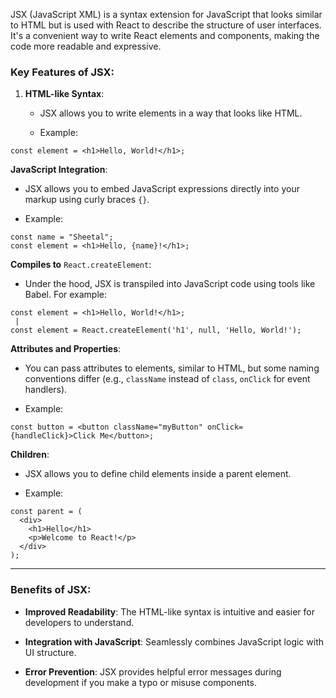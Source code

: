 JSX (JavaScript XML) is a syntax extension for JavaScript that looks similar to HTML but is used with React to describe the structure of user interfaces. It's a convenient way to write React elements and components, making the code more readable and expressive.

### Key Features of JSX:

1. **HTML-like Syntax**:
    
    - JSX allows you to write elements in a way that looks like HTML.
        
    - Example:
```
const element = <h1>Hello, World!</h1>;
```

**JavaScript Integration**:

- JSX allows you to embed JavaScript expressions directly into your markup using curly braces `{}`.
    
- Example:

```
const name = "Sheetal";
const element = <h1>Hello, {name}!</h1>;
```

**Compiles to** `React.createElement`:

- Under the hood, JSX is transpiled into JavaScript code using tools like Babel. For example:

```
const element = <h1>Hello, World!</h1>;
 |
const element = React.createElement('h1', null, 'Hello, World!');
```

**Attributes and Properties**:

- You can pass attributes to elements, similar to HTML, but some naming conventions differ (e.g., `className` instead of `class`, `onClick` for event handlers).
    
- Example:

```
const button = <button className="myButton" onClick={handleClick}>Click Me</button>;
```

**Children**:

- JSX allows you to define child elements inside a parent element.
    
- Example:

```
const parent = (
  <div>
    <h1>Hello</h1>
    <p>Welcome to React!</p>
  </div>
);

```

---

### Benefits of JSX:

- **Improved Readability**: The HTML-like syntax is intuitive and easier for developers to understand.
    
- **Integration with JavaScript**: Seamlessly combines JavaScript logic with UI structure.
    
- **Error Prevention**: JSX provides helpful error messages during development if you make a typo or misuse components.